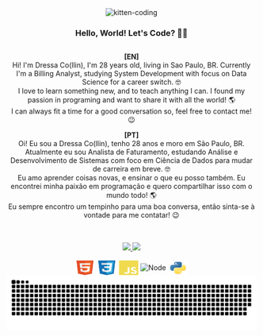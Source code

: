 <div align="center">
  <img height = "250em" alt="kitten-coding" src="https://user-images.githubusercontent.com/64043921/132112039-6660f9f6-a225-4fb8-a909-abb96d86e99a.gif">
  <h3>Hello, World! Let's Code? 🐱‍💻</h3>
</div>

##

<div id="aboutme" align="center">
  <p><b>[EN]</b><br>Hi! I'm Dressa Co(llin), I'm 28 years old, living in Sao Paulo, BR. Currently I'm a Billing Analyst, studying System Development with focus on Data Science for a career switch. 🤓<br>
  I love to learn something new, and to teach anything I can. I found my passion in programing and want to share it with all the world! 🌎<br>
  I can always fit a time for a good conversation so, feel free to contact me! 😉</p>
  
  <p><b>[PT]</b><br>Oi! Eu sou a Dressa Co(llin), tenho 28 anos e moro em São Paulo, BR. Atualmente eu sou Analista de Faturamento, estudando Análise e Desenvolvimento de Sistemas com foco em Ciência de Dados para mudar de carreira em breve. 🤓<br>
  Eu amo aprender coisas novas, e ensinar o que eu posso também. Eu encontrei minha paixão em programação e quero compartilhar isso com o mundo todo! 🌎<br>
  Eu sempre encontro um tempinho para uma boa conversa, então sinta-se à vontade para me contatar! 😉</p>
</div>

##

 <div id="stats" align="center"><br>
  <a href="https://github.com/dressaco">
  <img height="150em" src="https://github-readme-stats.vercel.app/api?username=dressaco&show_icons=true&theme=dracula&include_all_commits=true&count_private=true"/>
  <img height="150em" src="https://github-readme-stats.vercel.app/api/top-langs/?username=dressaco&layout=compact&langs_count=7&theme=dracula"/></a>
</div>

<div id="techs" style="display: inline_block" align="center"><br>
  <img align="center" alt="HTML" height="30" width="40" src="https://raw.githubusercontent.com/devicons/devicon/master/icons/html5/html5-original.svg">
  <img align="center" alt="CSS" height="30" width="40" src="https://raw.githubusercontent.com/devicons/devicon/master/icons/css3/css3-original.svg">  
  <img align="center" alt="Js" height="30" width="40" src="https://raw.githubusercontent.com/devicons/devicon/master/icons/javascript/javascript-plain.svg">
  <img align="center" alt="Node" height="30" width="40" src="https://cdn.jsdelivr.net/gh/devicons/devicon/icons/nodejs/nodejs-original.svg">
  <img align="center" alt="Python" height="30" width="40" src="https://raw.githubusercontent.com/devicons/devicon/master/icons/python/python-original.svg">
</div>

<div id="socialmedia" style="display: inline_block" align="center">
  <!--<a href="" target="_blank"><img src="https://img.shields.io/badge/YouTube-FF0000?style=for-the-badge&logo=youtube&logoColor=white"></a>
  <a href="https://www.instagram.com/dressa.co/" target="_blank"><img src="https://img.shields.io/badge/-Instagram-%23E4405F?style=for-the-badge&logo=instagram&logoColor=white"></a>
  <a href="https://www.twitch.tv/dressaco_" target="_blank"><img src="https://img.shields.io/badge/Twitch-9146FF?style=for-the-badge&logo=twitch&logoColor=white"></a>
  <a href="https://www.linkedin.com/in/andressamalta/" target="_blank"><img src="https://img.shields.io/badge/-LinkedIn-%230077B5?style=for-the-badge&logo=linkedin&logoColor=white"></a>-->
</div>

<div id="cobrinha" align="center">
<img Alt="Animação Cobrinha" src="https://github.com/dressaco/dressaco/blob/output/github-contribution-grid-snake.svg">
</div>
